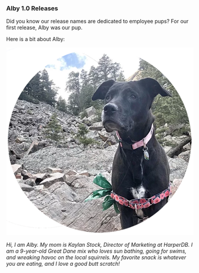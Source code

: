### Alby 1.0 Releases

Did you know our release names are dedicated to employee pups? For our first release, Alby was our pup.

Here is a bit about Alby:

![](../../images/dogs/alby.webp)

_Hi, I am Alby. My mom is Kaylan Stock, Director of Marketing at HarperDB. I am a 9-year-old Great Dane mix who loves sun bathing, going for swims, and wreaking havoc on the local squirrels. My favorite snack is whatever you are eating, and I love a good butt scratch!_
